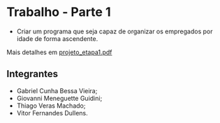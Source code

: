 # Trabalho - Parte 1

- Criar um programa que seja capaz de organizar os empregados por idade de forma ascendente.

Mais detalhes em [projeto_etapa1.pdf](docs/projeto_etapa1.pdf)

## Integrantes

- Gabriel Cunha Bessa Vieira;
- Giovanni Meneguette Guidini;
- Thiago Veras Machado;
- Vitor Fernandes Dullens.